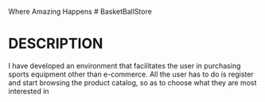 Where Amazing Happens # BasketBallStore

<h1> DESCRIPTION </h1>
<p> I have developed an environment that facilitates the user in purchasing sports equipment other than e-commerce. All the user has to do is register and start browsing the product catalog, so as to choose what they are most interested in </p>
